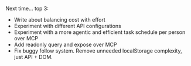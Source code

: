 Next time... top 3:

- Write about balancing cost with effort
- Experiment with different API configurations
- Experiment with a more agentic and efficient task schedule per person over MCP
- Add readonly query and expose over MCP
- Fix buggy follow system. Remove unneeded localStorage complexity, just API + DOM.
